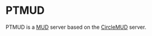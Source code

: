 PTMUD
=====

PTMUD is a [MUD](http://en.wikipedia.org/wiki/MUD) server based on the
[CircleMUD](http://en.wikipedia.org/wiki/Circlemud) server. 
